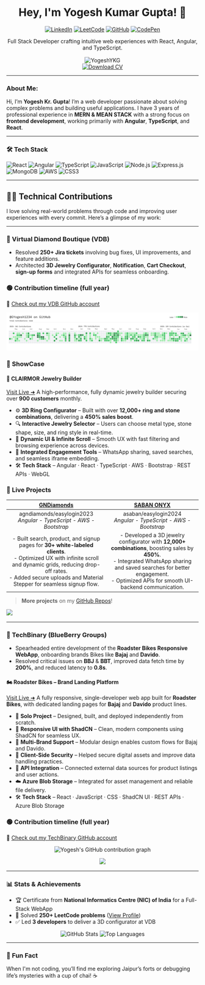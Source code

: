 <div align="center">
  <h1>Hey, I'm Yogesh Kumar Gupta! 👋</h1>
  <div align="center">
    <a href="https://www.linkedin.com/in/yogeshkrgupta/"><img src="https://img.shields.io/badge/-LinkedIn-0A66C2?logo=linkedin&logoColor=white" alt="LinkedIn"/></a>
    <a href="https://leetcode.com/u/user4816XH/"><img src="https://img.shields.io/badge/-LeetCode-FFA116?logo=leetcode&logoColor=black" alt="LeetCode"/></a>
    <a href="https://github.com/YogeshYKG"><img src="https://img.shields.io/badge/-GitHub-181717?logo=github&logoColor=white" alt="GitHub"/></a>
    <a href="https://codepen.io/codewithgyogesh"><img src="https://img.shields.io/badge/-CodePen-000000?logo=codepen&logoColor=white" alt="CodePen"/></a>
  </div>
  <p>Full Stack Developer crafting intuitive web experiences with React, Angular, and TypeScript.</p>
  <img src="https://komarev.com/ghpvc/?username=YogeshYKG&label=Profile%20views&color=0e75b6&style=flat" alt="YogeshYKG" style="vertical-align: middle;"/>
  <div style="display: flex; align-items: center; gap: 10px; justify-content: center;">
    <a href="/Resume_Yogesh_Updated.pdf" download="Resume_Yogesh.pdf" target="_blank">
      <img src="https://img.shields.io/badge/Download%20CV-007bff?style=flat&logo=pdf&logoColor=white" alt="Download CV" />
    </a>
  </div>
</div>

---

### About Me:
Hi, I’m **Yogesh Kr. Gupta**! I’m a web developer passionate about solving complex problems and building useful applications. I have 3 years of professional experience in **MERN & MEAN STACK** with a strong focus on **frontend development**, working primarily with **Angular**, **TypeScript**, and **React**.

---
### 🛠️ Tech Stack
![React](https://img.shields.io/badge/-React-61DAFB?logo=react&logoColor=black)
![Angular](https://img.shields.io/badge/-Angular-DD0031?logo=angular&logoColor=white)
![TypeScript](https://img.shields.io/badge/-TypeScript-3178C6?logo=typescript&logoColor=white)
![JavaScript](https://img.shields.io/badge/-JavaScript-F7DF1E?logo=javascript&logoColor=black)
![Node.js](https://img.shields.io/badge/-Node.js-339933?logo=node.js&logoColor=white)
![Express.js](https://img.shields.io/badge/-Express.js-000000?logo=express&logoColor=white)
![MongoDB](https://img.shields.io/badge/-MongoDB-47A248?logo=mongodb&logoColor=white)
![AWS](https://img.shields.io/badge/-AWS-232F3E?logo=amazon-aws&logoColor=white)
![CSS3](https://img.shields.io/badge/-CSS3-1572B6?logo=css3&logoColor=white)

---
## 👨‍💻 Technical Contributions

I love solving real-world problems through code and improving user experiences with every commit. Here’s a glimpse of my work:

---

### 🏢 Virtual Diamond Boutique (VDB)

- Resolved **250+ Jira tickets** involving bug fixes, UI improvements, and feature additions.
- Architected **3D Jewelry Configurator**, **Notification**, **Cart Checkout**, **sign-up forms** and integrated APIs for seamless onboarding.
### 🟢 Contribution timeline (full year)
🔗 [Check out my VDB GitHub account](https://github.com/GYogesh1234)
<p align="center">
  <img src="GYogesh1234.png" alt="Yogesh's GitHub contribution graph" />
</p>

### 🌟 ShowCase

#### 💍 **CLAIRMOR Jewelry Builder**
[Visit Live ➜](https://clairamor.com/apps/ring-creator/rb-setting-list?jewelry_type=ring&view_type=grid&metal_type=White%20Gold%7C14K&min_price=85.00&max_price=169411.00)
A high-performance, fully dynamic jewelry builder securing over **900 customers** monthly. 

- ⚙️ **3D Ring Configurator** – Built with over **12,000+ ring and stone combinations**, delivering a **450% sales boost**.
- 🔍 **Interactive Jewelry Selector** – Users can choose metal type, stone shape, size, and ring style in real-time.
- 🎯 **Dynamic UI & Infinite Scroll** – Smooth UX with fast filtering and browsing experience across devices.
- 💬 **Integrated Engagement Tools** – WhatsApp sharing, saved searches, and seamless iframe embedding.
- 🛠️ **Tech Stack** – Angular · React · TypeScript · AWS · Bootstrap · REST APIs · WebGL


### 🌟 Live Projects

| [GNDiamonds](https://www.gndiamond.com/) | [SABAN ONYX](https://www.sabanonyx.com/) |
|------------|------------|
| <div align="center"> agndiamonds/easylogin2023<br>*Angular - TypeScript - AWS - Bootstrap*</div> | <div align="center">asaban/easylogin2024<br>*Angular - TypeScript - AWS - Bootstrap*</div> |
| <div align="center">- Built search, product, and signup pages for **30+ white-labeled clients**.<br>- Optimized UX with infinite scroll and dynamic grids, reducing drop-off rates.<br>- Added secure uploads and Material Stepper for seamless signup flow.</div> | <div align="center">- Developed a 3D jewelry configurator with **12,000+ combinations**, boosting sales by **450%**.<br>- Integrated WhatsApp sharing and saved searches for better engagement.<br>- Optimized APIs for smooth UI-backend communication.</div> |

> **More projects** on my [GitHub Repos](https://github.com/YogeshYKG?tab=repositories)!

<p align="left">
  <img src="https://github-readme-streak-stats.herokuapp.com/?user=GYogesh1234&theme=dark&hide_border=true" />
</p>

---

### 🏢 TechBinary (BlueBerry Groups)
 
- Spearheaded entire development of the **Roadster Bikes Responsive WebApp**, onboarding brands Bikes like **Bajaj** and **Davido**.
- Resolved critical issues on **BBJ** & **BBT**, improved data fetch time by **200%**, and reduced latency to **0.8s**.

#### 🏍️ **Roadster Bikes – Brand Landing Platform**
[Visit Live ➜](https://davidotesting.blueberrygroup.org/)
A fully responsive, single-developer web app built for **Roadster Bikes**, with dedicated landing pages for **Bajaj** and **Davido** product lines.
- 🧱 **Solo Project** – Designed, built, and deployed independently from scratch.
- 🎨 **Responsive UI with ShadCN** – Clean, modern components using ShadCN for seamless UX.
- 🧩 **Multi-Brand Support** – Modular design enables custom flows for Bajaj and Davido.
- 🔐 **Client-Side Security** – Helped secure digital assets and improve data handling practices.
- 🔄 **API Integration** – Connected external data sources for product listings and user actions.
- ☁️ **Azure Blob Storage** – Integrated for asset management and reliable file delivery.
- 🛠️ **Tech Stack** – React · JavaScript · CSS · ShadCN UI · REST APIs · Azure Blob Storage

### 🟢 Contribution timeline (full year)
🔗 [Check out my TechBinary GitHub account](https://github.com/Yogesh-techbinary)

<p align="center">
  <img src="https://ghchart.rshah.org/Yogesh-techbinary" alt="Yogesh's GitHub contribution graph" />
</p>

<p align="center">
  <img src="https://github-readme-streak-stats.herokuapp.com/?user=Yogesh-techbinary&theme=dark&hide_border=true" />
</p>

---

### 📊 Stats & Achievements

- 🏆 Certificate from **National Informatics Centre (NIC) of India** for a Full-Stack WebApp
- 🧩 Solved **250+ LeetCode problems** ([View Profile](https://leetcode.com/u/user4816XH/))
- ✅ Led **3 developers** to deliver a 3D configurator at VDB

<div align="center">
  <img src="https://github-readme-stats.vercel.app/api?username=YogeshYKG&show_icons=true&theme=radical" alt="GitHub Stats" />
  <img src="https://github-readme-stats.vercel.app/api/top-langs/?username=YogeshYKG&layout=compact&theme=radical" alt="Top Languages" />
</div>


---

### 🎉 Fun Fact
When I'm not coding, you’ll find me exploring Jaipur’s forts or debugging life’s mysteries with a cup of chai! ☕
